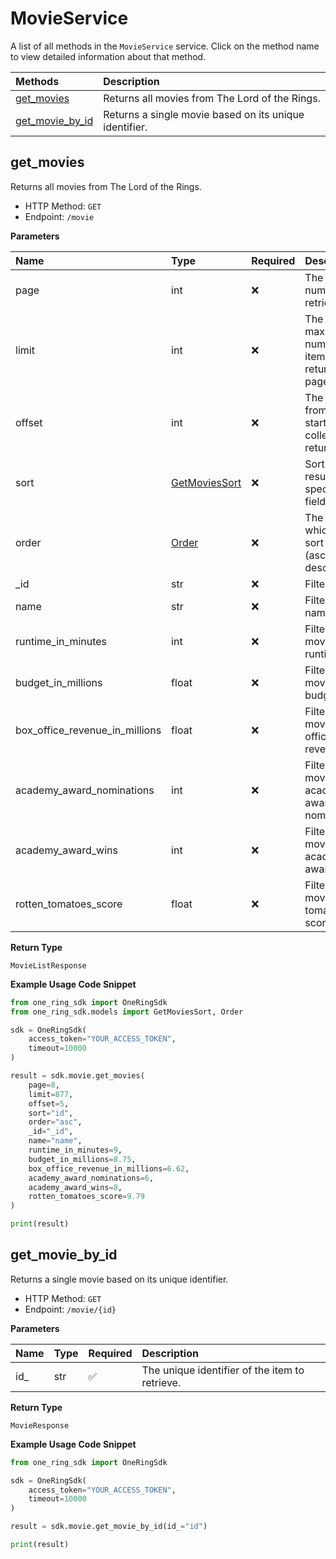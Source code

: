 # MovieService

A list of all methods in the `MovieService` service. Click on the method name to view detailed information about that method.

| Methods                             | Description                                            |
| :---------------------------------- | :----------------------------------------------------- |
| [get_movies](#get_movies)           | Returns all movies from The Lord of the Rings.         |
| [get_movie_by_id](#get_movie_by_id) | Returns a single movie based on its unique identifier. |

## get_movies

Returns all movies from The Lord of the Rings.

- HTTP Method: `GET`
- Endpoint: `/movie`

**Parameters**

| Name                           | Type                                        | Required | Description                                            |
| :----------------------------- | :------------------------------------------ | :------- | :----------------------------------------------------- |
| page                           | int                                         | ❌       | The page number to retrieve.                           |
| limit                          | int                                         | ❌       | The maximum number of items to return per page.        |
| offset                         | int                                         | ❌       | The offset from the start of the collection to return. |
| sort                           | [GetMoviesSort](../models/GetMoviesSort.md) | ❌       | Sort the results by a specific field.                  |
| order                          | [Order](../models/Order.md)                 | ❌       | The order in which to sort results (asc or desc).      |
| \_id                           | str                                         | ❌       | Filter by ID.                                          |
| name                           | str                                         | ❌       | Filter by name.                                        |
| runtime_in_minutes             | int                                         | ❌       | Filter by movie runtime.                               |
| budget_in_millions             | float                                       | ❌       | Filter by movie budget.                                |
| box_office_revenue_in_millions | float                                       | ❌       | Filter by movie box office revenue.                    |
| academy_award_nominations      | int                                         | ❌       | Filter by movie academy award nominations.             |
| academy_award_wins             | int                                         | ❌       | Filter by movie academy award wins.                    |
| rotten_tomatoes_score          | float                                       | ❌       | Filter by movie rotten tomatoes score.                 |

**Return Type**

`MovieListResponse`

**Example Usage Code Snippet**

```python
from one_ring_sdk import OneRingSdk
from one_ring_sdk.models import GetMoviesSort, Order

sdk = OneRingSdk(
    access_token="YOUR_ACCESS_TOKEN",
    timeout=10000
)

result = sdk.movie.get_movies(
    page=8,
    limit=877,
    offset=5,
    sort="id",
    order="asc",
    _id="_id",
    name="name",
    runtime_in_minutes=9,
    budget_in_millions=8.75,
    box_office_revenue_in_millions=6.62,
    academy_award_nominations=6,
    academy_award_wins=8,
    rotten_tomatoes_score=9.79
)

print(result)
```

## get_movie_by_id

Returns a single movie based on its unique identifier.

- HTTP Method: `GET`
- Endpoint: `/movie/{id}`

**Parameters**

| Name | Type | Required | Description                                    |
| :--- | :--- | :------- | :--------------------------------------------- |
| id\_ | str  | ✅       | The unique identifier of the item to retrieve. |

**Return Type**

`MovieResponse`

**Example Usage Code Snippet**

```python
from one_ring_sdk import OneRingSdk

sdk = OneRingSdk(
    access_token="YOUR_ACCESS_TOKEN",
    timeout=10000
)

result = sdk.movie.get_movie_by_id(id_="id")

print(result)
```

<!-- This file was generated by liblab | https://liblab.com/ -->
